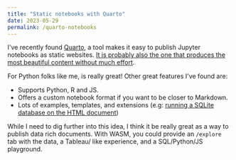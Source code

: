 ```yaml
---
title: "Static notebooks with Quarto"
date: 2023-05-29
permalink: /quarto-notebooks
---
```


I've recently found [Quarto](https://quarto.org/), a tool makes it easy to publish Jupyter notebooks as static websites. [It is probably also the one that produces the most beautiful content without much effort](https://quartoexample.pages.dev/).

For Python folks like me, is really great! Other great features I've found are:

- Supports Python, R and JS.
- Offers a custom notebook format if you want to be closer to Markdown.
- Lots of examples, templates, and extensions (e.g: [running a SQLite database on the HTML document](https://github.com/shafayetShafee/interactive-sql))

While I need to dig further into this idea, I think it be really great as a way to publish data rich documents. With WASM, you could provide an `/explore` tab with the data, a Tableau/ like experience, and a SQL/Python/JS playground.

